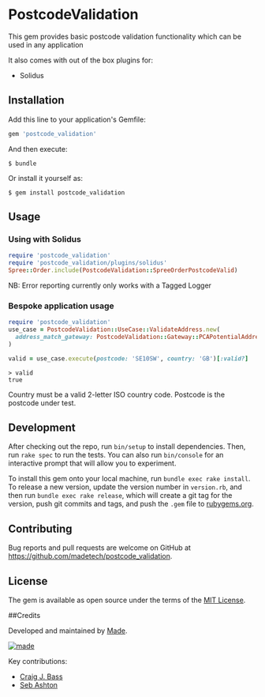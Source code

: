 # PostcodeValidation

This gem provides basic postcode validation functionality which can be used in any application
 
It also comes with out of the box plugins for:

- Solidus

## Installation

Add this line to your application's Gemfile:

```ruby
gem 'postcode_validation'
```

And then execute:

    $ bundle

Or install it yourself as:

    $ gem install postcode_validation

## Usage

### Using with Solidus

```ruby
require 'postcode_validation'
require 'postcode_validation/plugins/solidus'
Spree::Order.include(PostcodeValidation::SpreeOrderPostcodeValid)
````

NB: Error reporting currently only works with a Tagged Logger

### Bespoke application usage

```ruby
require 'postcode_validation'
use_case = PostcodeValidation::UseCase::ValidateAddress.new(
  address_match_gateway: PostcodeValidation::Gateway::PCAPotentialAddressMatch.new
)

valid = use_case.execute(postcode: 'SE10SW', country: 'GB')[:valid?]
```

```
> valid
true
```

Country must be a valid 2-letter ISO country code.
Postcode is the postcode under test.

## Development

After checking out the repo, run `bin/setup` to install dependencies. Then, run `rake spec` to run the tests. You can also run `bin/console` for an interactive prompt that will allow you to experiment.

To install this gem onto your local machine, run `bundle exec rake install`. To release a new version, update the version number in `version.rb`, and then run `bundle exec rake release`, which will create a git tag for the version, push git commits and tags, and push the `.gem` file to [rubygems.org](https://rubygems.org).

## Contributing

Bug reports and pull requests are welcome on GitHub at https://github.com/madetech/postcode_validation.

## License

The gem is available as open source under the terms of the [MIT License](http://opensource.org/licenses/MIT).

##Credits

Developed and maintained by [Made](http://www.madetech.co.uk?ref=github&repo=postcode_validation).

[![made](https://s3-eu-west-1.amazonaws.com/made-assets/googleapps/google-apps.png)](http://www.madetech.co.uk?ref=github&repo=postcode_validation)

Key contributions:

* [Craig J. Bass](https://github.com/craigjbass)
* [Seb Ashton](https://github.com/sebashton)
